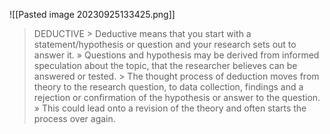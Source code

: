 ![[Pasted image 20230925133425.png]]
> DEDUCTIVE > Deductive means that you start with a statement/hypothesis or question and your research sets out to answer it. » Questions and hypothesis may be derived from informed speculation about the topic, that the researcher believes can be answered or tested. > The thought process of deduction moves from theory to the research question, to data collection, findings and a rejection or confirmation of the hypothesis or answer to the question. » This could lead onto a revision of the theory and often starts the process over again.